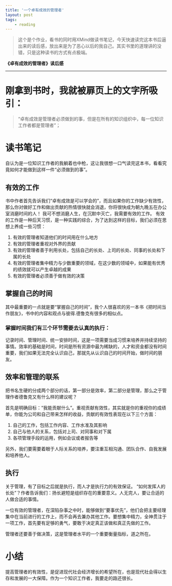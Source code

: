 ```yaml
---
title: '一个卓有成效的管理者'
layout: post
tags:
    - reading
---
```


> 这个是个作业，看书的同时用XMind做读书笔记，今天快速读完这本书后逼出来的读后感，放出来是为了恶心以后的我自己。其实书里的道理讲的没错，只是这种读书的方式有点极端。

**《卓有成效的管理者》读后感**

------

# 刚拿到书时，我就被扉页上的文字所吸引：
> “卓有成效是管理者必须做到的事，但是在所有的知识组织中，每一位知识工作者都是管理者”；

# 读书笔记
自认为是一位知识工作者的我躺着也中枪，这让我很想一口气读完这本书，看看究竟如何才能做到这样一件“必须做到的事”。  

## 有效的工作
书中作者首先告诉我们“卓有成效是可以学会的”，而且如果你的工作缺少有效性，那么你对做好工作和做出贡献的热情很快就会消退，你将很快成为朝九晚五在办公室消磨时间的人！
我可不想消磨人生，在沉默中灭亡，我需要有效的工作。
有效的工作是一种后天习惯，是一种实践的综合，为了达到这样的目标，我们必须在思想上养成一些习惯：  

1. 有效的管理者知道他们的时间用在什么地方
2. 有效的管理者重视对外界的贡献
3. 有效的管理者善于利用长处，包括自己的长处、上司的长处、同事的长处和下属的长处
4. 有效的管理者集中精力与少数重要的领域，在这少数的领域中，如果能有优秀的绩效就可以产生卓越的成果
5. 有效的管理者必须善于做有效的决策

## 掌握自己的时间
其中最重要的一点就是要“掌握自己的时间”，我个人很喜欢的另一本书《把时间当作朋友》，书中的内容和观点与彼得.德鲁克有很多的相似点。  

### 掌握时间我们有三个环节需要去认真的执行：
记录时间、管理时间、统一安排时间，这是一项需要当成习惯来培养并持续坚持的事情。效率的基础是时间，时间是所有资源中最为稀缺的，人才和资金都没有时间重要，我们如果无法完全认识自己，那就先从认识自己的时间开始，做时间的朋友。  
  
## 效率和管理的联系  
把书名生硬的分成两个部分的话，第一部分是效率，第二部分是管理，那么之于管理作者德鲁克又有什么样的建议呢？

首先是明确目标：“我能贡献什么”。重视贡献有效性，其实就是你的重视你的成绩单，你能为公司和自己带来怎样的收益，贡献的有效性表现在以下三个方面：  
1. 自己的工作，包括工作内容、工作水准及其影响
2. 自己与他人的关系，包括对上司、对同事和对下属
3. 各项管理手段的运用，例如会议或者报告等

另外，我们要需要着眼于人际关系的培养，要注重互相沟通、团队合作、自我发展和培养他人。

## 执行
关于管理，有了目标之后就是执行，而人才是执行力的有效保证。   “如何发挥人的长处”？作者告诉我们：扬长避短是组织存在的重要意义。人无完人，要让合适的人做合适的事情。  

一位有效的管理者，在深陷杂事之中时，能够做到“要事优先”，他们会把主要经理集中在当前进行的工作上，而不会再去兼办其他工作。要想集中精力，全神贯注于一项工作，首先要有足够的勇气，要敢于决定真正该做和真正先做的工作。  

管理者还要善于做决策，这是管理者水平的一个重要衡量指标，道之所在。  

# 小结
提高管理者的有效性，是促进现代社会经济增长的希望所在，也是现代社会得以生存和发展的一大保障。作为一个知识工作者，我要走的路还很长。